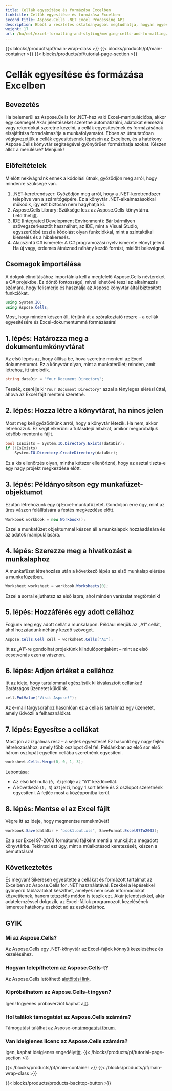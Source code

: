 ```yaml
---
title: Cellák egyesítése és formázása Excelben
linktitle: Cellák egyesítése és formázása Excelben
second_title: Aspose.Cells .NET Excel Processing API
description: Ebből a részletes oktatóanyagból megtudhatja, hogyan egyesíthet és formázhat cellákat az Excelben az Aspose.Cells for .NET használatával. Egyszerűsítse Excel automatizálási feladatait.
weight: 17
url: /hu/net/excel-formatting-and-styling/merging-cells-and-formatting/
---
```


{{< blocks/products/pf/main-wrap-class >}}
{{< blocks/products/pf/main-container >}}
{{< blocks/products/pf/tutorial-page-section >}}

# Cellák egyesítése és formázása Excelben

## Bevezetés
Ha belemerül az Aspose.Cells for .NET-hez való Excel-manipulációba, akkor egy csemege! Akár jelentéseket szeretne automatizálni, adatokat elemezni vagy rekordokat szeretne kezelni, a cellák egyesítésének és formázásának elsajátítása forradalmasítja a munkafolyamatot. Ebben az útmutatóban végigvezetjük a cellák egyesítésének lépésein az Excelben, és a hatékony Aspose.Cells könyvtár segítségével gyönyörűen formázhatja azokat. Készen állsz a merülésre? Menjünk!
## Előfeltételek
Mielőtt nekivágnánk ennek a kódolási útnak, győződjön meg arról, hogy mindenre szüksége van.
1. .NET-keretrendszer: Győződjön meg arról, hogy a .NET-keretrendszer telepítve van a számítógépére. Ez a könyvtár .NET-alkalmazásokkal működik, így ezt biztosan nem hagyhatja ki.
2.  Aspose.Cells Library: Szüksége lesz az Aspose.Cells könyvtárra. Letöltheti[itt](https://releases.aspose.com/cells/net/).
3. IDE (Integrated Development Environment): Bár bármilyen szövegszerkesztőt használhat, az IDE, mint a Visual Studio, egyszerűbbé teszi a kódolást olyan funkciókkal, mint a szintaktikai kiemelés és a hibakeresés.
4. Alapszintű C# ismerete: A C# programozási nyelv ismerete előnyt jelent. Ha új vagy, érdemes átnézned néhány kezdő forrást, mielőtt belevágnál.
## Csomagok importálása
A dolgok elindításához importálnia kell a megfelelő Aspose.Cells névtereket a C# projektbe. Ez döntő fontosságú, mivel lehetővé teszi az alkalmazás számára, hogy felismerje és használja az Aspose könyvtár által biztosított funkciókat.
```csharp
using System.IO;
using Aspose.Cells;
```
Most, hogy minden készen áll, térjünk át a szórakoztató részre – a cellák egyesítésére és Excel-dokumentummá formázására!
## 1. lépés: Határozza meg a dokumentumkönyvtárat
Az első lépés az, hogy állítsa be, hova szeretné menteni az Excel dokumentumot. Ez a könyvtár olyan, mint a munkaterület; minden, amit létrehoz, itt tárolódik. 
```csharp
string dataDir = "Your Document Directory";
```
 Tessék, cserélje ki`"Your Document Directory"` azzal a tényleges elérési úttal, ahová az Excel fájlt menteni szeretné. 
## 2. lépés: Hozza létre a könyvtárat, ha nincs jelen
Most meg kell győződnünk arról, hogy a könyvtár létezik. Ha nem, akkor létrehozzuk. Ez segít elkerülni a futásidejű hibákat, amikor megpróbáljuk később menteni a fájlt.
```csharp
bool IsExists = System.IO.Directory.Exists(dataDir);
if (!IsExists)
    System.IO.Directory.CreateDirectory(dataDir);
```
Ez a kis ellenőrzés olyan, mintha kétszer ellenőrizné, hogy az asztal tiszta-e egy nagy projekt megkezdése előtt. 
## 3. lépés: Példányosítson egy munkafüzet-objektumot
Ezután létrehozunk egy új Excel-munkafüzetet. Gondoljon erre úgy, mint az üres vászon felállítására a festés megkezdése előtt. 
```csharp
Workbook workbook = new Workbook();
```
Ezzel a munkafüzet objektummal készen áll a munkalapok hozzáadására és az adatok manipulálására.
## 4. lépés: Szerezze meg a hivatkozást a munkalaphoz
A munkafüzet létrehozása után a következő lépés az első munkalap elérése a munkafüzetben. 
```csharp
Worksheet worksheet = workbook.Worksheets[0];
```
Ezzel a sorral eljuthatsz az első lapra, ahol minden varázslat megtörténik!
## 5. lépés: Hozzáférés egy adott cellához
Fogjunk meg egy adott cellát a munkalapon. Például elérjük az „A1” cellát, ahol hozzáadunk néhány kezdő szöveget.
```csharp
Aspose.Cells.Cell cell = worksheet.Cells["A1"];
```
Itt az „A1”-re gondolhat projektünk kiindulópontjaként – mint az első ecsetvonás ezen a vásznon.
## 6. lépés: Adjon értéket a cellához
Itt az ideje, hogy tartalommal egészítsük ki kiválasztott cellánkat! Barátságos üzenetet küldünk.
```csharp
cell.PutValue("Visit Aspose!");
```
Az e-mail tárgysorához hasonlóan ez a cella is tartalmaz egy üzenetet, amely üdvözli a felhasználókat.
## 7. lépés: Egyesítse a cellákat
Most jön az izgalmas rész – a sejtek egyesítése! Ez hasonlít egy nagy fejléc létrehozásához, amely több oszlopot ölel fel. Példánkban az első sor első három oszlopát egyetlen cellába szeretnénk egyesíteni.
```csharp
worksheet.Cells.Merge(0, 0, 1, 3);
```
Lebontása:
- Az első két nulla (`0, 0`) jelölje az "A1" kezdőcellát.
- A következő (`1, 3`) azt jelzi, hogy 1 sort lefelé és 3 oszlopot szeretnénk egyesíteni. A fejléc most a középpontba kerül.
## 8. lépés: Mentse el az Excel fájlt
Végre itt az ideje, hogy megmentse remekművét! 
```csharp
workbook.Save(dataDir + "book1.out.xls", SaveFormat.Excel97To2003);
```
Ez a sor Excel 97-2003 formátumú fájlként menti a munkáját a megadott könyvtárba. Tekintsd ezt úgy, mint a műalkotásod keretezését, készen a bemutatásra!
## Következtetés
És megvan! Sikeresen egyesítette a cellákat és formázott tartalmat az Excelben az Aspose.Cells for .NET használatával. Ezekkel a lépésekkel gyönyörű táblázatokat készíthet, amelyek nem csak információkat közvetítenek, hanem tetszetős módon is teszik ezt. Akár jelentésekkel, akár adatelemzéssel dolgozik, az Excel-fájlok programozott kezelésének ismerete hatékony eszközt ad az eszköztárhoz.
## GYIK
### Mi az Aspose.Cells?
Az Aspose.Cells egy .NET-könyvtár az Excel-fájlok könnyű kezeléséhez és kezeléséhez. 
### Hogyan telepíthetem az Aspose.Cells-t?
 Az Aspose.Cells letölthető a[letöltési link](https://releases.aspose.com/cells/net/).
### Kipróbálhatom az Aspose.Cells-t ingyen?
 Igen! Ingyenes próbaverziót kaphat a[itt](https://releases.aspose.com/).
### Hol találok támogatást az Aspose.Cells számára?
 Támogatást találhat az Aspose-on[támogatási fórum](https://forum.aspose.com/c/cells/9).
### Van ideiglenes licenc az Aspose.Cells számára?
 Igen, kaphat ideiglenes engedélyt[itt](https://purchase.aspose.com/temporary-license/).
{{< /blocks/products/pf/tutorial-page-section >}}

{{< /blocks/products/pf/main-container >}}
{{< /blocks/products/pf/main-wrap-class >}}

{{< blocks/products/products-backtop-button >}}

